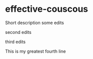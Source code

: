 # effective-couscous
  Short description
  some edits

  second edits

  third edits

This is my greatest fourth line 
